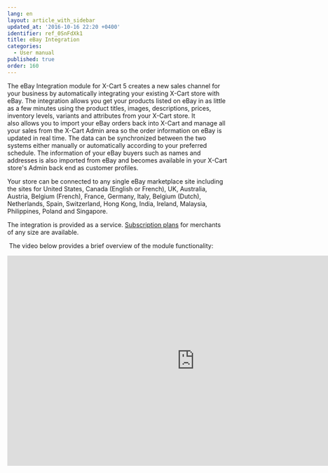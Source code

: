 ```yaml
---
lang: en
layout: article_with_sidebar
updated_at: '2016-10-16 22:20 +0400'
identifier: ref_0SnFdXk1
title: eBay Integration
categories:
  - User manual
published: true
order: 160
---
```



The eBay Integration module for X-Cart 5 creates a new sales channel for your business by automatically integrating your existing X-Cart store with eBay. The integration allows you get your products listed on eBay in as little as a few minutes using the product titles, images, descriptions, prices, inventory levels, variants and attributes from your X-Cart store. It also allows you to import your eBay orders back into X-Cart and manage all your sales from the X-Cart Admin area so the order information on eBay is updated in real time. The data can be synchronized between the two systems either manually or automatically according to your preferred schedule. The information of your eBay buyers such as names and addresses is also imported from eBay and becomes available in your X-Cart store's Admin back end as customer profiles.

Your store can be connected to any single eBay marketplace site including the sites for United States, Canada (English or French), UK, Australia, Austria, Belgium (French), France, Germany, Italy, Belgium (Dutch), Netherlands, Spain, Switzerland, Hong Kong, India, Ireland, Malaysia, Philippines, Poland and Singapore. 

The integration is provided as a service. [Subscription plans](http://www.x-cart.com/extensions/addons/ebay-integration.html) for merchants of any size are available.

 The video below provides a brief overview of the module functionality:

<iframe class="youtube-player" type="text/html" style="width: 853px; height: 480px" src="http://www.youtube.com/embed/yT5uUF7qs4o" frameborder="0"></iframe>
